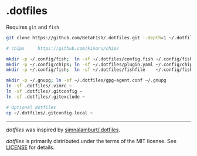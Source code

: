 # .dotfiles

Requires `git` and `fish`

```bash
git clone https://github.com/BetaF1sh/.dotfiles.git --depth=1 ~/.dotfiles

# chips     https://github.com/kinoru/chips

mkdir -p ~/.config/fish;  ln -sf ~/.dotfiles/config.fish ~/.config/fish/
mkdir -p ~/.config/chips; ln -sf ~/.dotfiles/plugin.yaml ~/.config/chips/
mkdir -p ~/.config/fish;  ln -sf ~/.dotfiles/fishfile    ~/.config/fish/

mkdir -p ~/.gnupg; ln -sf ~/.dotfiles/gpg-agent.conf ~/.gnupg
ln -sf .dotfiles/.vimrc ~
ln -sf .dotfiles/.gitconfig ~
ln -sf .dotfiles/.gitexclude ~

# Optional dotfiles
cp ~/.dotfiles/.gitconfig.local ~
```

--------
*dotfiles* was inspired by [simnalamburt/.dotfiles](https://github.com/simnalamburt/.dotfiles).

*dotfiles* is primarily distributed under the terms of the MIT license. See [LICENSE](./LICENSE) for details.
